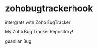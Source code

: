 zohobugtrackerhook
==================

intergrate with Zoho BugTracker

My Zoho Bug Tracker Repository!

guanlian Bug
